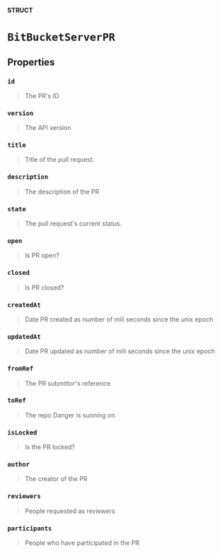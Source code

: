 **STRUCT**

# `BitBucketServerPR`

## Properties
### `id`

> The PR's ID

### `version`

> The API version

### `title`

> Title of the pull request.

### `description`

> The description of the PR

### `state`

> The pull request's current status.

### `open`

> Is PR open?

### `closed`

> Is PR closed?

### `createdAt`

> Date PR created as number of mili seconds since the unix epoch

### `updatedAt`

> Date PR updated as number of mili seconds since the unix epoch

### `fromRef`

> The PR submittor's reference

### `toRef`

> The repo Danger is sunning on

### `isLocked`

> Is the PR locked?

### `author`

> The creator of the PR

### `reviewers`

> People requested as reviewers

### `participants`

> People who have participated in the PR
